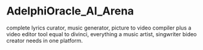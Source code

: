 # AdelphiOracle_AI_Arena
complete lyrics curator, music generator, picture to video compiler plus a
video editor tool equal to divinci, everything a music artist, singwriter bideo creator needs in one platform. 

